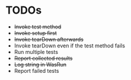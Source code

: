 # TODOs

- ~~Invoke test method~~
- ~~Invoke setup first~~
- ~~Invoke tearDown afterwards~~
- Invoke tearDown even if the test method fails
- Run multiple tests
- ~~Report collected results~~
- ~~Log string in WasRun~~
- Report failed tests
 
